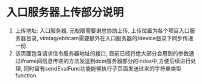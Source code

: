 # 入口服务器上传部分说明

1. 上传地址: 入口服务器, 无权限需要谢总协助上传, 上传位置为各个项目入口服务器目录, vimtag/ebitcam需要额外在入口服务器的/device目录下同步传递一份.
2. 该页面包含请求信令服务器地址的接口, 目前已经将绝大部分会用到的参数通过iframe间信息传递的方法发送到dcm服务器部分的index中,方便后续进行处理, 同时留有sendEvalFunc功能能够执行子页面发送过来的字符串类型function